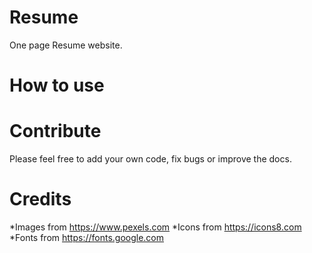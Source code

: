 # Resume
One page Resume website.

# How to use





# Contribute

Please feel free to add your own code, fix bugs or improve the docs. 


# Credits

*Images from https://www.pexels.com
*Icons from https://icons8.com
*Fonts from https://fonts.google.com
